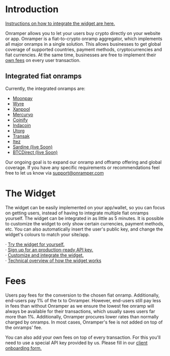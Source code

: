 # Introduction
[Instructions on how to integrate the widget are here.](./widget.md)

Onramper allows you to let your users buy crypto directly on your website or app. Onramper is a fiat-to-crypto onramp aggregator, which implements all major onramps in a single solution. This allows businesses to get global coverage of supported countries, payment methods, cryptocurrencies and fiat currencies. At the same time, businesses are free to implement their [own fees](#fees) on every user transaction.

## Integrated fiat onramps
Currently, the integrated onramps are:  
* <a href="https://moonpay.io" target="_blank">Moonpay</a>  
* <a href="https://sendwyre.com" target="_blank">Wyre</a>  
* <a href="https://xanpool.com/" target="_blank">Xanpool</a>  
* <a href="https://mercuryo.io/" target="_blank">Mercuryo</a>  
* <a href="https://www.coinify.com/" target="_blank">Coinify</a>  
* <a href="https://www.indacoin.com/" target="_blank">Indacoin</a>  
* <a href="https://utorg.pro/" target="_blank">Utorg</a>  
* <a href="https://transak.com/" target="_blank">Transak</a>  
* <a href="https://itez.com/" target="_blank">Itez</a>  
* <a href="https://www.sardine.ai/" target="_blank">Sardine (live Soon)</a>  
* <a href="https://btcdirect.eu/en-gb/" target="_blank">BTCDirect (live Soon)</a>  


Our ongoing goal is to expand our onramp and offramp offering and global coverage. If you have any specific requirements or recommendations feel free to let us know via <a href="mailto:support@onramper.com">support@onramper.com</a>


# The Widget
The widget can be easily implemented on your app/wallet, so you can focus on getting users, instead of having to integrate multiple fiat onramps yourself. The widget can be integrated in as little as 5 minutes. It is possible to customize the widget to only show certain currencies, payment methods, etc. You can also automatically insert the user's public key, and change the widget's colours to match your site/app.

· <a href="https://widget.onramper.com" target="_blank">Try the widget for yourself.</a>  
· <a href="https://share-eu1.hsforms.com/1c4qtZQxJSuONbQquXI9tdgfe2vw" target="_blank">Sign up for an production-ready API key.</a>  
· [Customize and integrate the widget.](./widget.md)  
· [Technical overview of how the widget works](https://github.com/onramper/widget/blob/dev/README.md)  
  
<!---
# The API
Onramper can be implemented by connecting to our API. As such, businesses will be able to integrate Onramper however they want. Connecting by API is more work, but allows you to fully build your own UX/UI. Note that our widget is highly customizable by itself, and integration of the widget ensures you instantly get every update we do on your integration.

· <a href="https://share-eu1.hsforms.com/1c4qtZQxJSuONbQquXI9tdgfe2vw" target="_blank">Sign up for an production-ready API key.</a>  
· [See the reference list of API endpoints](./API-Reference.md)  
· API wrappers (under development)  
--->
  
# Fees
Users pay fees for the conversion to the chosen fiat onramp. Additionally, end-users pay 1% of the tx to Onramper. However, end-users still pay less in fees than without Onramper as we ensure the lowest fee onramp will always be available for their transactions, which usually saves users far more than 1%. Additionally, Onramper procures lower rates than normally charged by onramps. In most cases, Onramper's fee is not added on top of the onramps' fee. 

You can also add your own fees on top of every transaction. For this you'll need to use a special API key provided by us. Please fill in our <a href ="https://share-eu1.hsforms.com/1c4qtZQxJSuONbQquXI9tdgfe2vw" taget="_blank">client onboarding form.</a>

